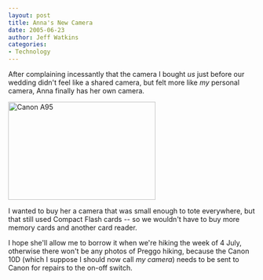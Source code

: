```yaml
---
layout: post
title: Anna's New Camera
date: 2005-06-23
author: Jeff Watkins
categories:
- Technology
---
```


After complaining incessantly that the camera I bought *us* just before our wedding didn't feel like a shared camera, but felt more like *my* personal camera, Anna finally has her own camera.

<img src="http://metrocat.org/images/A95_3q.jpg" class="photo" height="200" width="300" alt="Canon A95" title="Anna's new Canon A95"/>

I wanted to buy her a camera that was small enough to tote everywhere, but that still used Compact Flash cards -- so we wouldn't have to buy more memory cards and another card reader.

I hope she'll allow me to borrow it when we're hiking the week of 4 July, otherwise there won't be any photos of Preggo hiking, because the Canon 10D (which I suppose I should now call *my camera*) needs to be sent to Canon for repairs to the on-off switch.